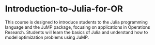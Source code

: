 # Introduction-to-Julia-for-OR
This course is designed to introduce students to the Julia programming language and the JuMP package, focusing on applications in Operations Research. Students will learn the basics of Julia and understand how to model optimization problems using JuMP.
